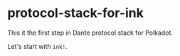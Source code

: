 # protocol-stack-for-ink

This it the first step in Dante protocol stack for Polkadot.

Let's start with `ink!`. 
